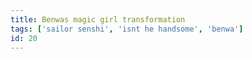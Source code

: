 ```yaml
---
title: Benwas magic girl transformation
tags: ['sailor senshi', 'isnt he handsome', 'benwa']
id: 20
---
```

    